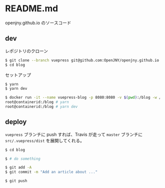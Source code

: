# README.md

openjny.github.io のソースコード

## dev

レポジトリのクローン

```bash
$ git clone --branch vuepress git@github.com:OpenJNY/openjny.github.io.git blog
$ cd blog
```

セットアップ

```bash
$ yarn
$ yarn dev

$ docker run -it --name vuepress-blog -p 8080:8080 -v $(pwd):/blog -w /blog node:latest /bin/bash
root@containerid:/blog # yarn
root@containerid:/blog # yarn dev
```

## deploy

`vuepress` ブランチに push すれば、Travis が走って `master` ブランチに `src/.vuepress/dist` を展開してくれる。

```bash
$ cd blog

$ # do something

$ git add -A
$ git commit -m "Add an article about ..."

$ git push
```
